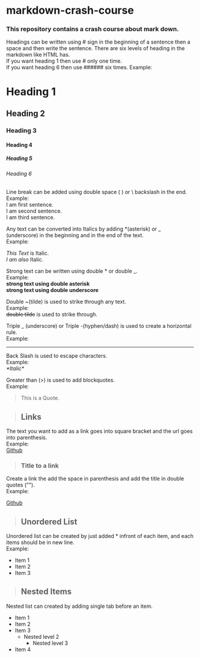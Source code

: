 # markdown-crash-course
### This repository contains a crash course about mark down.

<!-- Headings -->
Headings can be written using # sign in the beginning of a sentence then a space and then write the sentence. There are six levels of heading in the markdown like HTML has.  
If you want heading 1 then use # only one time.  
If you want heading 6 then use ###### six times.
Example:
# Heading 1
## Heading 2
### Heading 3
#### Heading 4
##### Heading 5
###### Heading 6

<!-- Line Break in markdown -->
Line break can be added using double space (<space> <space>) or \ backslash in the end.  
Example:  
I am first sentence.  
I am second sentence. \
I am third sentence.

<!-- Italics -->
Any text can be converted into Italics by adding *(asterisk) or _ (underscore) in the beginning and in the end of the text.  
Example:

*This Text* is Italic.  
_I am also_ Italic.

<!-- Strong -->
Strong text can be written using double * or double _.  
Example:  
**strong text using double asterisk**  
__strong text using double underscore__

<!-- Strike Through -->
Double ~(tilde) is used to strike through any text.  
Example:  
~~double tilde~~ is used to strike through.

<!-- Horizontal Rule -->
Triple _ (underscore) or Triple -(hyphen/dash) is used to create a horizontal rule.  
Example:
___

<!-- Escape Character -->
Back Slash is used to escape characters.  
Example:  
*\*Italic\**

<!-- Blockquotes -->
Greater than (>) is used to add blockquotes.  
Example:  
> This is a Quote.  

<!-- Links -->
> ## Links
The text you want to add as a link goes into square bracket and the url goes into parenthesis.  
Example:  
[Github](www.github.com)

> ### Title to a link  
Create a link the add the space in parenthesis and add the title in double quotes ("").  
Example:  
<!-- [website text](url "title")   -->
[Github](www.github.com "github")  

> ## Unordered List
Unordered list can be created by just added * infront of each item, and each items should be in new line.  
Example:  
* Item 1
* Item 2
* Item 3  

> ## Nested Items  
Nested list can created by adding single tab before an item.

* Item 1
* Item 2
* Item 3
    * Nested level 2
        * Nested level 3
* Item 4
